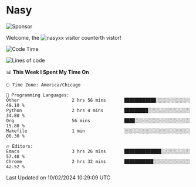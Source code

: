 # Nasy

<!--
<p align="center">
<img height="200" src="https://github-readme-stats.vercel.app/api?username=nasyxx&count_private=true&show_icons=true&theme=dracula&include_all_commits=true"/>
<img height="200" src="https://github-readme-stats.vercel.app/api/top-langs/?username=nasyxx&theme=dracula&hide=html,jupyter+notebook&count_private=true&show_icons=true"/>
</p>

  
----------------
-->

![Sponsor](https://img.shields.io/static/v1.svg?label=Sponsor&message=%E2%9D%A4&logo=GitHub&style=flat&color=pink)
 
Welcome, the ![nasyxx visitor counter](https://count.getloli.com/get/@nasyxx?theme=rule34)th vistor!
 
<!--START_SECTION:waka-->
![Code Time](http://img.shields.io/badge/Code%20Time-4%2C289%20hrs%2028%20mins-blue)

![Lines of code](https://img.shields.io/badge/From%20Hello%20World%20I%27ve%20Written-6.3%20million%20lines%20of%20code-blue)

📊 **This Week I Spent My Time On** 

```text
🕑︎ Time Zone: America/Chicago

💬 Programming Languages: 
Other                    2 hrs 56 mins       ████████████░░░░░░░░░░░░░   49.10 % 
Python                   2 hrs 4 mins        █████████░░░░░░░░░░░░░░░░   34.80 % 
Org                      56 mins             ████░░░░░░░░░░░░░░░░░░░░░   15.80 % 
Makefile                 1 min               ░░░░░░░░░░░░░░░░░░░░░░░░░   00.30 % 

🔥 Editors: 
Emacs                    3 hrs 26 mins       ██████████████░░░░░░░░░░░   57.48 % 
Chrome                   2 hrs 32 mins       ███████████░░░░░░░░░░░░░░   42.52 % 
```


 Last Updated on 10/02/2024 10:29:09 UTC
<!--END_SECTION:waka-->

<!-- ![visitors](https://visitor-badge.laobi.icu/badge?page_id=nasyxx.nasyxx) -->
